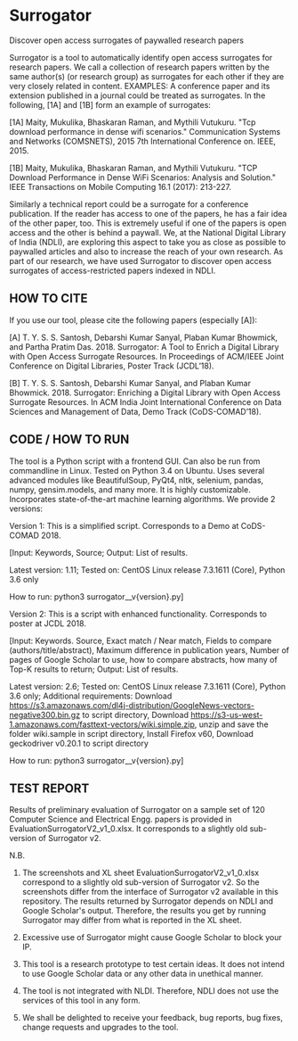 # Surrogator
Discover open access surrogates of paywalled research papers

Surrogator is a tool to automatically identify open access surrogates for research papers.
We call a collection of research papers written by the same author(s) (or research group) as surrogates for each other if they are very closely related in content.
EXAMPLES: 
A conference paper and its extension published in a journal could be treated as surrogates. 
In the following, [1A] and [1B] form an example of surrogates:

[1A] Maity, Mukulika, Bhaskaran Raman, and Mythili Vutukuru. "Tcp download performance in dense wifi scenarios." Communication Systems and Networks (COMSNETS), 2015 7th International Conference on. IEEE, 2015.

[1B] Maity, Mukulika, Bhaskaran Raman, and Mythili Vutukuru. "TCP Download Performance in Dense WiFi Scenarios: Analysis and Solution." IEEE Transactions on Mobile Computing 16.1 (2017): 213-227.

Similarly a technical report could be a surrogate for a conference publication.
If the reader has access to one of the papers, he has a fair idea of the other paper, too. This is extremely useful if one of the papers is open access and the other is behind a paywall. We, at the National Digital Library of India (NDLI), are exploring this aspect to take you as close as possible to paywalled articles and also to increase the reach of your own research. As part of our research, we have used Surrogator to discover open access surrogates of access-restricted papers indexed in NDLI.

HOW TO CITE
-----------
If you use our tool, please cite the following papers (especially [A]):

[A] T. Y. S. S. Santosh, Debarshi Kumar Sanyal, Plaban Kumar Bhowmick, and Partha Pratim Das. 2018. Surrogator: A Tool to Enrich a Digital Library with Open Access Surrogate Resources. In Proceedings of ACM/IEEE Joint Conference on Digital Libraries, Poster Track (JCDL’18).

[B] T. Y. S. S. Santosh, Debarshi Kumar Sanyal, and Plaban Kumar Bhowmick. 2018. Surrogator: Enriching a Digital Library with Open Access Surrogate Resources. In ACM India Joint International Conference on Data Sciences and Management of Data, Demo Track (CoDS-COMAD’18).

CODE / HOW TO RUN
-----------------
The tool is a Python script with a frontend GUI. Can also be run from commandline in Linux. Tested on Python 3.4 on Ubuntu.
Uses several advanced modules like BeautifulSoup, PyQt4, nltk, selenium, pandas, numpy, gensim.models, and many more. It is highly customizable. Incorporates state-of-the-art machine learning algorithms.
We provide 2 versions:

Version 1: This is a simplified script. Corresponds to a Demo at CoDS-COMAD 2018.

 [Input: Keywords, Source; Output: List of results.

 Latest version: 1.11; Tested on: CentOS Linux release 7.3.1611 (Core), Python 3.6 only

 How to run: python3 surrogator__v{version}.py]


Version 2: This is a script with enhanced functionality. Corresponds to poster at JCDL 2018.

[Input: Keywords. Source, Exact match / Near match, Fields to compare (authors/title/abstract), Maximum difference in publication years, Number of pages of Google Scholar to use, how to compare abstracts, how many of Top-K results to return; Output: List of results.

 Latest version: 2.6; Tested on: CentOS Linux release 7.3.1611 (Core), Python 3.6 only; Additional requirements: Download https://s3.amazonaws.com/dl4j-distribution/GoogleNews-vectors-negative300.bin.gz to script directory, Download  https://s3-us-west-1.amazonaws.com/fasttext-vectors/wiki.simple.zip, unzip and save the folder wiki.sample in script directory, Install Firefox v60, Download geckodriver v0.20.1 to script directory

 How to run: python3 surrogator__v{version}.py]


TEST REPORT
-----------
Results of preliminary evaluation of Surrogator on a sample set of 120 Computer Science and Electrical Engg. papers is provided in EvaluationSurrogatorV2_v1_0.xlsx. It corresponds to a slightly old sub-version of Surrogator v2.


N.B. 
1. The screenshots and XL sheet EvaluationSurrogatorV2_v1_0.xlsx correspond to a slightly old sub-version of Surrogator v2. So the screenshots differ from the interface of Surrogator v2 available in this repository. The results returned by Surrogator depends on NDLI and Google Scholar's output. Therefore, the results you get by running Surrogator may differ from what is reported in the XL sheet.

2. Excessive use of Surrogator might cause Google Scholar to block your IP.

3. This tool is a research prototype to test certain ideas. It does not intend to use Google Scholar data or any other data in unethical manner.

4. The tool is not integrated with NLDI. Therefore, NDLI does not use the services of this tool in any form.

5. We shall be delighted to receive your feedback, bug reports, bug fixes, change requests and upgrades to the tool.


